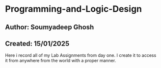 # Programming-and-Logic-Design
## Author: Soumyadeep Ghosh
## Created: 15/01/2025
Here i record all of my Lab Assignments from day one. I create it to access it from anywhere from the world with a proper manner. 
